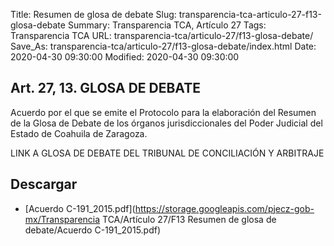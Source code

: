 Title: Resumen de glosa de debate
Slug: transparencia-tca-articulo-27-f13-glosa-debate
Summary: Transparencia TCA, Artículo 27
Tags: Transparencia TCA
URL: transparencia-tca/articulo-27/f13-glosa-debate/
Save_As: transparencia-tca/articulo-27/f13-glosa-debate/index.html
Date: 2020-04-30 09:30:00
Modified: 2020-04-30 09:30:00


## Art. 27, 13. GLOSA DE DEBATE

Acuerdo por el que se emite el Protocolo para la elaboración del Resumen de la Glosa de Debate de los órganos jurisdiccionales del Poder Judicial del Estado de Coahuila de Zaragoza.

LINK A GLOSA DE DEBATE DEL TRIBUNAL DE CONCILIACIÓN Y ARBITRAJE



## Descargar


* [Acuerdo C-191_2015.pdf](https://storage.googleapis.com/pjecz-gob-mx/Transparencia TCA/Artículo 27/F13 Resumen de glosa de debate/Acuerdo C-191_2015.pdf)



